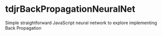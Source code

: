 # tdjrBackPropagationNeuralNet
Simple straightforward JavaScript neural network to explore implementing Back Propagation
